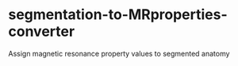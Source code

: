 # segmentation-to-MRproperties-converter
Assign magnetic resonance property values to segmented anatomy
